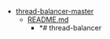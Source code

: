 - <a href = "E:\Node_projects\Node_Way\ArchivTSH_2\ArhivMetarhia_2\thread-balancer-master\cat.thread-balancer-master\dir.thread-balancer-master.md">thread-balancer-master</a>
    - <a href = "E:\Node_projects\Node_Way\ArchivTSH_2\ArhivMetarhia_2\thread-balancer-master\README.md">README.md</a>
        - *# thread-balancer

